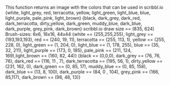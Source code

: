 This function returns an image with the colors that can be used in 
scribbl.io
{white, light_grey, red, terracotta, yellow, light_green, light_blue, blue, light_purple, pale_pink, light_brown}
{black, dark_grey, dark_red, dark_terracotta, dirty_yellow, dark_green, muddy_blue, dark_blue, dark_purple, grey_pink, dark_brown}
scribbl.io draw size == (835, 624)
Brush-sizes: 6x6, 16x16, 44x44
{white == (255,255,255), light_grey == (193,193,193), red == (240, 19, 11), terracotta == (255, 113, 1), yellow == (255, 228, 0), light_green == (1, 204, 0), light_blue == (1, 178, 255), blue == (35, 32, 211), light_purple == (173, 0, 185), pale_pink == (211, 124, 169),light_brown == (160, 82, 44)}
{black == (0,0,0), dark_grey == (76, 76, 76), dark_red == (116, 11 , 7), dark_terracotta == (195, 56, 1), dirty_yellow == (231, 162, 0), dark_green == (0, 85, 17), muddy_blue == (0, 85, 158), dark_blue == (13, 8, 100), dark_purple == (84, 0 , 104), grey_pink == (166, 85,117), dark_brown == (98, 48, 13)}